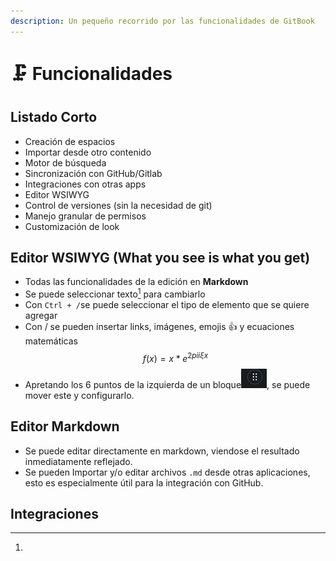 ```yaml
---
description: Un pequeño recorrido por las funcionalidades de GitBook
---
```


# 🗜 Funcionalidades

## Listado Corto

* Creación de espacios
* Importar desde otro contenido
* Motor de búsqueda
* Sincronización con GitHub/Gitlab
* Integraciones con otras apps
* Editor WSIWYG
* Control de versiones (sin la necesidad de git)
* Manejo granular de permisos
* Customización de look

## Editor WSIWYG (What you see is what you get)

* Todas las funcionalidades de la edición en **Markdown**
* Se puede seleccionar texto[^1] para cambiarlo
* Con `Ctrl + /`se puede seleccionar el tipo de elemento que se quiere agregar
* Con / se pueden insertar links, imágenes, emojis :thumbsup: y ecuaciones matemáticas $$f(x) = x * e^{2 pi i \xi x}$$
* Apretando los 6 puntos de la izquierda de un bloque<img src=".gitbook/assets/imagen (2).png" alt="" data-size="original">, se puede mover este y configurarlo.&#x20;

## Editor Markdown

* Se puede editar directamente en markdown, viendose el resultado inmediatamente reflejado.&#x20;
* Se pueden Importar y/o editar archivos `.md` desde otras aplicaciones, esto es especialmente útil para la integración con GitHub.

## Integraciones

[^1]: 
